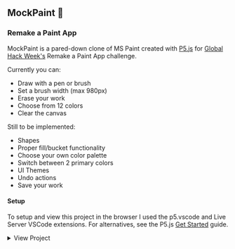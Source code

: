 
## MockPaint 🎨

### Remake a Paint App

MockPaint is a pared-down clone of MS Paint created with [P5.js](https://p5js.org) for [Global Hack Week's](https://ghw.mlh.io/oct) Remake a Paint App challenge.

Currently you can:

- Draw with a pen or brush
- Set a brush width (max 980px)
- Erase your work
- Choose from 12 colors
- Clear the canvas

Still to be implemented:

- Shapes
- Proper fill/bucket functionality
- Choose your own color palette
- Switch between 2 primary colors
- UI Themes
- Undo actions
- Save your work

#### Setup

To setup and view this project in the browser I used the p5.vscode and Live Server VSCode extensions. For alternatives, see the P5.js [Get Started](https://p5js.org/get-started/) guide.

<details><summary>View Project</summary>
<img width="697" alt="MockPaint2" src="https://user-images.githubusercontent.com/59973863/198532240-d6c5dbb8-ea74-437b-8a49-b2a762248cb5.png">
</details>

